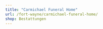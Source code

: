 ```yaml
---
title: "Carmichael Funeral Home"
url: /fort-wayne/carmichael-funeral-home/
shop: Bestattungen
---
```

